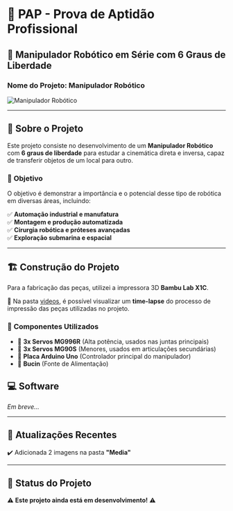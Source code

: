 # 📌 PAP - Prova de Aptidão Profissional  
## 🤖 Manipulador Robótico em Série com 6 Graus de Liberdade  

### **Nome do Projeto:** Manipulador Robótico  

![Manipulador Robótico](https://github.com/user-attachments/assets/9df2e6b2-d322-453d-8648-60100b380843)  

---

## 🦾 Sobre o Projeto  
Este projeto consiste no desenvolvimento de um **Manipulador Robótico** com **6 graus de liberdade** para estudar a cinemática direta e inversa, capaz de transferir objetos de um local para outro.  

### 📌 **Objetivo**  
O objetivo é demonstrar a importância e o potencial desse tipo de robótica em diversas áreas, incluindo:  

✅ **Automação industrial e manufatura**  
✅ **Montagem e produção automatizada**  
✅ **Cirurgia robótica e próteses avançadas**  
✅ **Exploração submarina e espacial**  

---

## 🏗️ Construção do Projeto  
Para a fabricação das peças, utilizei a impressora 3D **Bambu Lab X1C**.  

📂 Na pasta [videos](Time-Lapse), é possível visualizar um **time-lapse** do processo de impressão das peças utilizadas no projeto.

### 🔧 **Componentes Utilizados**  
- 🔹 **3x Servos MG996R** (Alta potência, usados nas juntas principais)  
- 🔹 **3x Servos MG90S** (Menores, usados em articulações secundárias)  
- 🔹 **Placa Arduino Uno** (Controlador principal do manipulador)  
- 🔹 **Bucin** (Fonte de Alimentação)

## 💻 Software  
*Em breve...*

---

## 🔄 Atualizações Recentes  
✔️ Adicionada 2 imagens na pasta **"Media"**  

---

## 🚀 Status do Projeto  
⚠️ **Este projeto ainda está em desenvolvimento!** ⚠️  
